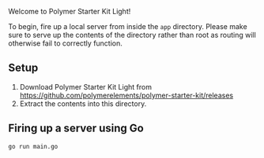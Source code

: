 Welcome to Polymer Starter Kit Light!

To begin, fire up a local server from inside the `app` directory. Please make sure to serve up the contents of the directory rather than root as routing will otherwise fail to correctly function.

## Setup
1. Download Polymer Starter Kit Light from https://github.com/polymerelements/polymer-starter-kit/releases
2. Extract the contents into this directory.

## Firing up a server using Go

```
go run main.go
```

